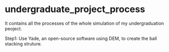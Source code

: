 # undergraduate_project_process
It contains all the processes of the whole simulation of my undergraduation peoject.

Step1:
  Use Yade, an open-source software using DEM, to create the ball stacking struture.

